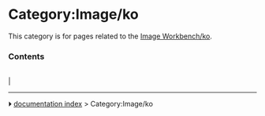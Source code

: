 # Category:Image/ko
This category is for pages related to the [Image Workbench/ko](Image_Workbench/ko.md).

### Contents

|     |     |     |
| --- | --- | --- |
|



---
⏵ [documentation index](../README.md) > Category:Image/ko
